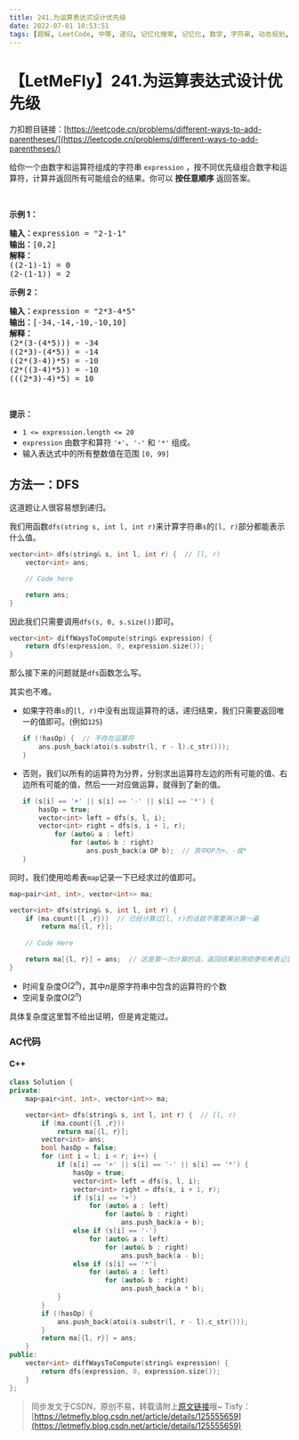 ```yaml
---
title: 241.为运算表达式设计优先级
date: 2022-07-01 10:53:51
tags: [题解, LeetCode, 中等, 递归, 记忆化搜索, 记忆化, 数学, 字符串, 动态规划, 深度优先搜索, DFS]
---
```


# 【LetMeFly】241.为运算表达式设计优先级

力扣题目链接：[https://leetcode.cn/problems/different-ways-to-add-parentheses/](https://leetcode.cn/problems/different-ways-to-add-parentheses/)

<p>给你一个由数字和运算符组成的字符串&nbsp;<code>expression</code> ，按不同优先级组合数字和运算符，计算并返回所有可能组合的结果。你可以 <strong>按任意顺序</strong> 返回答案。</p>

<p>&nbsp;</p>

<p><strong>示例 1：</strong></p>

<pre>
<strong>输入：</strong>expression = "2-1-1"
<strong>输出：</strong>[0,2]
<strong>解释：</strong>
((2-1)-1) = 0 
(2-(1-1)) = 2
</pre>

<p><strong>示例 2：</strong></p>

<pre>
<strong>输入：</strong>expression = "2*3-4*5"
<strong>输出：</strong>[-34,-14,-10,-10,10]
<strong>解释：</strong>
(2*(3-(4*5))) = -34 
((2*3)-(4*5)) = -14 
((2*(3-4))*5) = -10 
(2*((3-4)*5)) = -10 
(((2*3)-4)*5) = 10
</pre>

<p>&nbsp;</p>

<p><strong>提示：</strong></p>

<ul>
	<li><code>1 &lt;= expression.length &lt;= 20</code></li>
	<li><code>expression</code> 由数字和算符 <code>'+'</code>、<code>'-'</code> 和 <code>'*'</code> 组成。</li>
	<li>输入表达式中的所有整数值在范围 <code>[0, 99]</code>&nbsp;</li>
</ul>


## 方法一：DFS

这道题让人很容易想到递归。

我们用函数```dfs(string s, int l, int r)```来计算字符串```s```的```[l, r)```部分都能表示什么值。

```cpp
vector<int> dfs(string& s, int l, int r) {  // [l, r)
    vector<int> ans;

    // Code here

    return ans;
}
```

因此我们只需要调用```dfs(s, 0, s.size())```即可。

```cpp
vector<int> diffWaysToCompute(string& expression) {
    return dfs(expression, 0, expression.size());
}
```

那么接下来的问题就是```dfs```函数怎么写。

其实也不难。

+ 如果字符串```s```的```[l, r)```中没有出现运算符的话，递归结束，我们只需要返回唯一的值即可。(例如```125```)
    ```cpp
    if (!hasOp) {  // 不存在运算符
        ans.push_back(atoi(s.substr(l, r - l).c_str()));
    }
    ```
+ 否则，我们以所有的运算符为分界，分别求出运算符左边的所有可能的值、右边所有可能的值，然后一一对应做运算，就得到了新的值。
    ```cpp
    if (s[i] == '+' || s[i] == '-' || s[i] == '*') {
        hasOp = true;
        vector<int> left = dfs(s, l, i);
        vector<int> right = dfs(s, i + 1, r);
            for (auto& a : left)
                for (auto& b : right)
                    ans.push_back(a OP b);  // 其中OP为+、-或*
    }
    ```

同时，我们使用哈希表```map```记录一下已经求过的值即可。

```cpp
map<pair<int, int>, vector<int>> ma;

vector<int> dfs(string& s, int l, int r) {
    if (ma.count({l ,r}))  // 已经计算过[l, r)的话就不需要再计算一遍
        return ma[{l, r}];
    
    // Code Here

    return ma[{l, r}] = ans;  // 这是第一次计算的话，返回结果前用顺便哈希表记录一下，避免下次重复计算
}
```

+ 时间复杂度$O(2^n)$，其中$n$是原字符串中包含的运算符的个数
+ 空间复杂度$O(2^n)$

具体复杂度这里暂不给出证明，但是肯定能过。

### AC代码

#### C++

```cpp
class Solution {
private:
    map<pair<int, int>, vector<int>> ma;

    vector<int> dfs(string& s, int l, int r) {  // [l, r)
        if (ma.count({l ,r}))
            return ma[{l, r}];
        vector<int> ans;
        bool hasOp = false;
        for (int i = l; i < r; i++) {
            if (s[i] == '+' || s[i] == '-' || s[i] == '*') {
                hasOp = true;
                vector<int> left = dfs(s, l, i);
                vector<int> right = dfs(s, i + 1, r);
                if (s[i] == '+')
                    for (auto& a : left)
                        for (auto& b : right)
                            ans.push_back(a + b);
                else if (s[i] == '-')
                    for (auto& a : left)
                        for (auto& b : right)
                            ans.push_back(a - b);
                else if (s[i] == '*')
                    for (auto& a : left)
                        for (auto& b : right)
                            ans.push_back(a * b);
            }
        }
        if (!hasOp) {
            ans.push_back(atoi(s.substr(l, r - l).c_str()));
        }
        return ma[{l, r}] = ans;
    }
public:
    vector<int> diffWaysToCompute(string& expression) {
        return dfs(expression, 0, expression.size());
    }
};
```


> 同步发文于CSDN，原创不易，转载请附上[原文链接](https://leetcode.letmefly.xyz/2022/07/01/LeetCode%200241.%E4%B8%BA%E8%BF%90%E7%AE%97%E8%A1%A8%E8%BE%BE%E5%BC%8F%E8%AE%BE%E8%AE%A1%E4%BC%98%E5%85%88%E7%BA%A7/)哦~
> Tisfy：[https://letmefly.blog.csdn.net/article/details/125555659](https://letmefly.blog.csdn.net/article/details/125555659)

